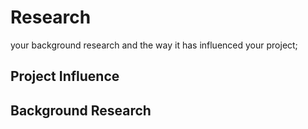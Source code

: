 # Research
your background research and the way it has influenced your project;

## Project Influence

## Background Research
